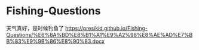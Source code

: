 # Fishing-Questions
天气真好，是时候钓鱼了
https://presikid.github.io/Fishing-Questions/%E6%8A%BD%E8%B1%A1%E9%A2%98%E8%AE%AD%E7%BB%83%E9%9B%86%E8%90%83.docx

